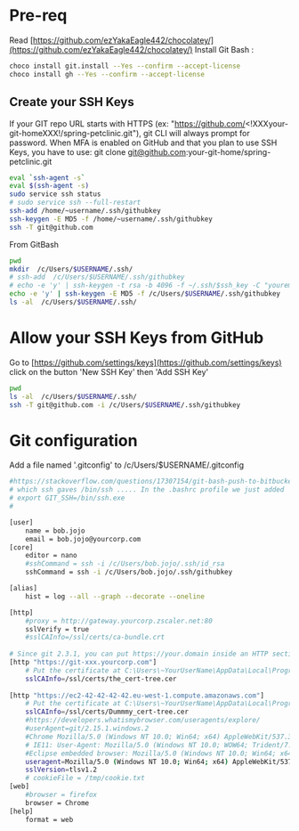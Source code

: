 # Pre-req

Read [https://github.com/ezYakaEagle442/chocolatey/](https://github.com/ezYakaEagle442/chocolatey/)
Install Git Bash :

```sh
choco install git.install --Yes --confirm --accept-license
choco install gh --Yes --confirm --accept-license

```


## Create your SSH Keys

If your GIT repo URL starts with HTTPS (ex: "https://github.com/<!XXXyour-git-homeXXX!/spring-petclinic.git"), git CLI will always prompt for password. 
When MFA is enabled on GitHub and that you plan to use SSH Keys, you have to use: git clone git@github.com:your-git-home/spring-petclinic.git

```sh
eval `ssh-agent -s`
eval $(ssh-agent -s) 
sudo service ssh status
# sudo service ssh --full-restart
ssh-add /home/~username/.ssh/githubkey
ssh-keygen -E MD5 -f /home/~username/.ssh/githubkey
ssh -T git@github.com
```
From GitBash

```sh
pwd
mkdir  /c/Users/$USERNAME/.ssh/
# ssh-add  /c/Users/$USERNAME/.ssh/githubkey
# echo -e 'y' | ssh-keygen -t rsa -b 4096 -f ~/.ssh/$ssh_key -C "youremail@groland.grd" # -N $ssh_passphrase
echo -e 'y' | ssh-keygen -E MD5 -f /c/Users/$USERNAME/.ssh/githubkey
ls -al  /c/Users/$USERNAME/.ssh/
```

# Allow your SSH Keys from GitHub

Go to [https://github.com/settings/keys](https://github.com/settings/keys) click on the button 'New SSH Key' then 'Add SSH Key'

```sh
pwd
ls -al  /c/Users/$USERNAME/.ssh/
ssh -T git@github.com -i /c/Users/$USERNAME/.ssh/githubkey
```

# Git configuration

Add a file named '.gitconfig' to /c/Users/$USERNAME/.gitconfig
```sh
#https://stackoverflow.com/questions/17307154/git-bash-push-to-bitbucket-ignores-ssh-key
# which ssh gaves /bin/ssh ..... In the .bashrc profile we just added
# export GIT_SSH=/bin/ssh.exe
#

[user]
	name = bob.jojo
	email = bob.jojo@yourcorp.com
[core]
	editor = nano
	#sshCommand = ssh -i /c/Users/bob.jojo/.ssh/id_rsa
	sshCommand = ssh -i /c/Users/bob.jojo/.ssh/githubkey

[alias]
	hist = log --all --graph --decorate --oneline

[http]
	#proxy = http://gateway.yourcorp.zscaler.net:80
	sslVerify = true
	#sslCAInfo=/ssl/certs/ca-bundle.crt
	
# Since git 2.3.1, you can put https://your.domain inside an HTTP section to indicate the following certificate is only for this domain.
[http "https://git-xxx.yourcorp.com"]
	# Put the certificate at C:\Users\~YourUserName\AppData\Local\Programs\Git\mingw64\ssl\certs
	sslCAInfo=/ssl/certs/the_cert-tree.cer
	
[http "https://ec2-42-42-42-42.eu-west-1.compute.amazonaws.com"]
	# Put the certificate at C:\Users\~YourUserName\AppData\Local\Programs\Git\mingw64\ssl\certs
	sslCAInfo=/ssl/certs/Dummmy_cert-tree.cer
	#https://developers.whatismybrowser.com/useragents/explore/
	#userAgent=git/2.15.1.windows.2
	#Chrome Mozilla/5.0 (Windows NT 10.0; Win64; x64) AppleWebKit/537.36 (KHTML, like Gecko) Chrome/67.0.3396.99 Safari/537.36
    # IE11: User-Agent: Mozilla/5.0 (Windows NT 10.0; WOW64; Trident/7.0; rv:11.0) like Gecko
	#Eclipse embedded browser: Mozilla/5.0 (Windows NT 10.0; Win64; x64; Trident/7.0; rv:11.0) like Gecko
	useragent=Mozilla/5.0 (Windows NT 10.0; Win64; x64) AppleWebKit/537.36 (KHTML, like Gecko) Chrome/67.0.3396.99 Safari/537.36
	sslVersion=tlsv1.2
	# cookieFile = /tmp/cookie.txt
[web]
	#browser = firefox
	browser = Chrome
[help]
	format = web

```



